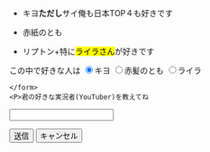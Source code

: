 <!DOCTYPE html>
<html lang="ja">
    <head>
        <meta charset=“utf-8” />
      <title><h1>私の好きな実況者</h1>
      </title>
    </head>
    <body>
<section>
  <ul>   <article><p><li>キヨ<strong>ただし</strong>サイ俺も日本TOP４も好きです</p>
       </article>
      <article>  <p><li>赤紙のとも</p></article>
    <article>  <p><li>リプトン+特に<mark>ライラさん</mark>が好きです</p></article>
    </ul> 
<section>  
       <form id="top" action="#" method="post">
    <p>この中で好きな人は
    <input type="radio" name="input11" value="kiyo" checked>キヨ
    <input type="radio" name="input11" value="aka">赤髪のとも
    <input type="radio" name="input11" value="re">ライラ
    </P>
   
  
    </form>
    <P>君の好きな実況者(YouTuber)を教えてね
  <form id="top" action="#" method="post">
                                   <input type="text" name="input1"></p> 
    <p><input type="submit" value="送信">
    <input type="reset" value="キャンセル"></p>
</form>
    </body>
</html>
